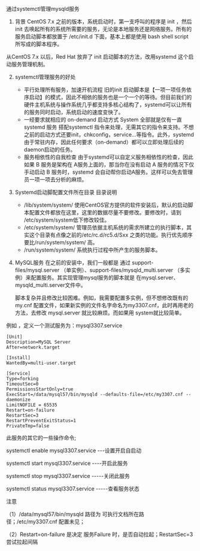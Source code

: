 通过systemctl管理mysqld服务
1. 背景
  CentOS 7.x 之前的版本，系统启动时，第一支呼叫的程序是 init ，然后 init 去唤起所有的系统所需要的服务，无论是本地服务还是网络服务。所有的服务启动脚本都放置于 /etc/init.d 下面，基本上都是使用 bash shell script 所写成的脚本程序。

  从CentOS 7.x 以后，Red Hat 放弃了 init 启动脚本的方法，改用systemd 这个启动服务管理机制。

2. systemctl管理服务的好处
   - 平行处理所有服务，加速开机流程
     旧的init 启动脚本是【一项一项任务依序启动】的模式，因此不相依的服务也是一个一个的等待。但目前我们的硬件主机系统与操作系统几乎都支持多核心结构了，systemd可以让所有的服务同时启动，系统启动的速度变快了。
   - 一经要求就相应的 on-demand 启动方式
     System 全部就是仅有一直systemd 服务 搭配systemctl 指令来处理，无需其它的指令来支持。不想之前的启动方式还要init，chkconfig，service…等指令。此外，systemd 由于常驻内存，因此任何要求（on-demand）都可以立即处理后续的daemon启动的任务。
   - 服务相依性的自我检查
     由于systemd可以自定义服务相依性的检查，因此如果 B 服务是架构在 A服务上面的，那当你在没有启动 A 服务的情况下仅手动启动 B 服务时，systemd 会自动帮你启动A服务。这样可以免去管理员一项一项去分析的麻烦。

3. Systemd启动脚配置文件所在目录
   目录说明
   - /lib/system/system/
     使用CentOS官方提供的软件安装后，默认的启动脚本配置文件都放在这里，这里的数据尽量不要修改。要修改时，请到 /etc/system/system低下修改较佳。
   - /etc/system/system/
     管理员依据主机系统的需求所建立的执行脚本，其实这个目录有点像之前的/etc/rc.d/rc5.d/Sxx 之类的功能。执行优先顺序要比/run/system/system/ 高。
   - /run/system/system/
     系统执行过程中所产生的服务脚本。

4. MySQL服务
   在之前的安装中，我们一般都是 通过 support-files/mysql.server （单实例）、support-files/mysqld_multi.server （多实例）来配置服务。其实现管理mysql服务的脚本就是 在mysql.server、 mysqld_multi.server文件中。

   脚本复杂并且修改比较困难。例如，我需要配置多实例，但不想修改既有的my.cnf 配置文件，如果新实例的文件名字命名为my3307.cnf，此时再用老的方法，去修改 mysql.server 就比较麻烦。而如果用 system就比较简单。

例如 ，定义一个测试服务为：mysql3307.service

```
[Unit]
Description=MySQL Server
After=network.target

[Install]
WantedBy=multi-user.target

[Service]
Type=forking
TimeoutSec=0
PermissionsStartOnly=true
ExecStart=/data/mysql57/bin/mysqld --defaults-file=/etc/my3307.cnf --daemonize
LimitNOFILE = 65535
Restart=on-failure
RestartSec=3
RestartPreventExitStatus=1
PrivateTmp=false
```

此服务的其它的一些操作命令;

systemctl enable mysql3307.service  ---设置开启自启动

systemctl start mysql3307.service     ----开启此服务

systemctl stop mysql3307.service    -----关闭此服务

systemctl status mysql3307.service -----查看服务状态

注意

（1）/data/mysql57/bin/mysqld 路径为 可执行文档所在路径；/etc/my3307.cnf 配置未见；

（2）Restart=on-failure 是决定 服务Failure 时，是否自动拉起；RestartSec=3 尝试拉起间隔